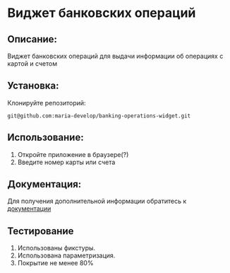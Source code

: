 # Виджет банковских операций

## Описание: 

Виджет банковских операций для выдачи информации об операциях с картой и счетом

## Установка:
Клонируйте репозиторий:
```
git@github.com:maria-develop/banking-operations-widget.git
```

## Использование:
1. Откройте приложение в браузере(?)
2. Введите номер карты или счета

## Документация:

Для получения дополнительной информации обратитесь к [документации](docs/README.md)

## Тестирование

1. Использованы фикстуры.
2. Использована параметризация.
3. Покрытие не менее 80%
